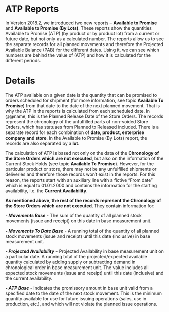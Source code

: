 # ATP Reports

In Version 2018.2, we introduced two new reports – <b>Available to Promise</b> and <b>Available to Promise (By Lots)</b>. These reports show the quantities Available to Promise (ATP) (by product or by product lot) from a current or future date, but not only as a calculated number. The reports allow us to see the separate records for all planned movements and therefore the Projected Available Balance (PAB) for the different dates. Using it, we can see which numbers are behind the value of (ATP) and how it is calculated for the different periods.

# Details

The ATP available on a given date is the quantity that can be promised to orders scheduled for shipment (for more information, see topic <b>Available To Promise</b>) from that date to the date of the next planned movement. That is why the ATP in the reports is calculated from each scheduled date. In @@name, this is the Planned Release Date of the Store Orders. The records represent the chronology of the unfulfilled parts of non-voided Store Orders, which has statuses from Planned to Released included. There is a separate record for each combination of <b>date, product, enterprise company and store</b>. In the Available to Promise (By Lots) report, the records are also separated by a <b>lot</b>.

The calculation of ATP is based not only on the data of the <b>Chronology of the Store Orders which are not executed</b>, but also on the information of the Current Stock Holds (see topic <b>Available To Promise</b>). However, for the particular product or store, there may not be any unfulfilled shipments or deliveries and therefore those records won’t exist in the reports. For this reason, the reports start with an auxiliary line with a fictive “From date” which is equal to 01.01.2000 and contains the information for the starting availability, i.e. the <b>Current Availability</b>.
 
<b>As mentioned above, the rest of the records represent the Chronology of the Store Orders which are not executed</b>. 
They contain information for:

<b><i>- Movements Base</b></i> - The sum of the quantity of all planned stock movements (issue and receipt) on this date in base measurement unit. 

<b><i>- Movements To Date Base</b></i> - A running total of the quantity of all planned stock movements (issue and receipt) until this date (inclusive) in base measurement unit.

<b><i>- Projected Availability</b></i> -  Projected Availability in base measurement unit on a particular date. A running total of the projected/expected available quantity calculated by adding supply or subtracting demand in chronological order in base measurement unit. The value includes all expected stock movements (issue and receipt) until this date (inclusive) and the current availability.

<b><i>- ATP Base</b></i> - Indicates the promissory amount in base unit valid from a specified date to the date of the next stock movement. This is the minimum quantity available for use for future issuing operations (sales, use in production, etc.), and which will not violate the planned issue operations.


